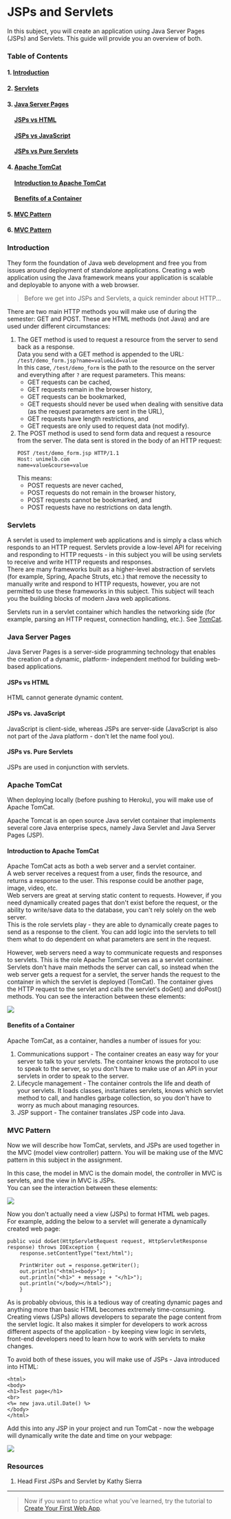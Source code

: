 # JSPs and Servlets

In this subject, you will create an application using Java Server Pages (JSPs) and Servlets.
This guide will provide you an overview of both.

### Table of Contents
#### 1. [Introduction](#introduction)
#### 2. [Servlets](#servlets)
#### 3. [Java Server Pages](#java-server-pages)
#### &nbsp;&nbsp;&nbsp;&nbsp; [JSPs vs HTML](#jsps-vs-html)
#### &nbsp;&nbsp;&nbsp;&nbsp; [JSPs vs JavaScript](#jsps-vs-javascript)
#### &nbsp;&nbsp;&nbsp;&nbsp; [JSPs vs Pure Servlets](#jsps-vs-pure-servlets)
#### 4. [Apache TomCat](#apache-tomcat)
#### &nbsp;&nbsp;&nbsp;&nbsp; [Introduction to Apache TomCat](#introduction-to-apache-tomcat)
#### &nbsp;&nbsp;&nbsp;&nbsp; [Benefits of a Container](#benefits-of-a-container)
#### 5. [MVC Pattern](#mvc-pattern)
#### 6. [MVC Pattern](#references)

### Introduction

They form the foundation of Java web development and free you from issues around deployment of standalone applications.
Creating a web application using the Java framework means your application is scalable and deployable to anyone with a web browser.

> Before we get into JSPs and Servlets, a quick reminder about HTTP...

There are two main HTTP methods you will make use of during the semester: GET and POST. These are HTML methods 
(not Java) and are used under different circumstances:
1. The GET method is used to request a resource from the server to send back as a response.  
   Data you send with a GET method is appended to the URL: ````/test/demo_form.jsp?name=value&id=value````  
   In this case, ````/test/demo_form```` is the path to the resource on the server and everything after ````?```` are
   request parameters.
   This means:
   - GET requests can be cached,
   - GET requests remain in the browser history,
   - GET requests can be bookmarked,
   - GET requests should never be used when dealing with sensitive data (as the request parameters are sent in the URL),
   - GET requests have length restrictions, and
   - GET requests are only used to request data (not modify).
2. The POST method is used to send form data and request a resource from the server. The data sent is stored in the body 
of an HTTP request:
   ````
   POST /test/demo_form.jsp HTTP/1.1
   Host: unimelb.com
   name=value&course=value
   ````
   This means:
   - POST requests are never cached,
   - POST requests do not remain in the browser history,
   - POST requests cannot be bookmarked, and
   - POST requests have no restrictions on data length.
    
### Servlets

A servlet is used to implement web applications and is simply a class which responds to an HTTP request.
Servlets provide a low-level API for receiving and responding to HTTP requests - in this subject you will be using 
servlets to receive and write HTTP requests and responses.  
There are many frameworks built as a higher-level abstraction of servlets (for example, Spring, Apache Struts, etc.) 
that remove the necessity to manually write and respond to HTTP requests, however, you are not permitted to use these 
frameworks in this subject. This subject will teach you the building blocks of modern Java web applications.

Servlets run in a servlet container which handles the networking side (for example, parsing an HTTP request, connection 
handling, etc.). See [TomCat](#tomcat).

### Java Server Pages

Java Server Pages is a server-side programming technology that enables the creation of a dynamic, platform-
independent method for building web-based applications.

#### JSPs vs HTML

HTML cannot generate dynamic content.

#### JSPs vs. JavaScript

JavaScript is client-side, whereas JSPs are server-side (JavaScript is also not part of the Java platform - don't let 
the name fool you).

#### JSPs vs. Pure Servlets

JSPs are used in conjunction with servlets.

### Apache TomCat

When deploying locally (before pushing to Heroku), you will make use of Apache TomCat.

Apache Tomcat is an open source Java servlet container that implements several core Java enterprise specs, namely Java 
Servlet and Java Server Pages (JSP).

#### Introduction to Apache TomCat

Apache TomCat acts as both a web server and a servlet container.  
A web server receives a request from a user, finds the resource, and returns a response to the user. This response could
be another page, image, video, etc.  
Web servers are great at serving static content to requests. However, if you need dynamically created pages that don't 
exist before the request, or the ability to write/save data to the database, you can't rely solely on the web server.  
This is the role servlets play - they are able to dynamically create pages to send as a response to the client. You can
add logic into the servlets to tell them what to do dependent on what parameters are sent in the request.

However, web servers need a way to communicate requests and responses to servlets. This is the role Apache TomCat serves 
as a servlet container. Servlets don't have main methods the server can call, so instead when the web server gets a 
request for a servlet, the server hands the request to the container in which the servlet is deployed (TomCat). The 
container gives the HTTP request to the servlet and calls the servlet's doGet() and doPost() methods.
You can see the interaction between these elements:

![](resources/jsp_servlets_2.png?raw=true)

#### Benefits of a Container

Apache TomCat, as a container, handles a number of issues for you:
1. Communications support - The container creates an easy way for your server to talk to your servlets. The container
   knows the protocol to use to speak to the server, so you don't have to make use of an API in your servlets in order to 
   speak to the server.
2. Lifecycle management - The container controls the life and death of your servlets. It loads classes, instantiates 
   servlets, knows which servlet method to call, and handles garbage collection, so you don't have to worry as much about 
   managing resources.
3. JSP support - The container translates JSP code into Java.

### MVC Pattern

Now we will describe how TomCat, servlets, and JSPs are used together in the MVC (model view controller) pattern.
You will be making use of the MVC pattern in this subject in the assignment.

In this case, the model in MVC is the domain model, the controller in MVC is servlets, and the view in MVC is JSPs.  
You can see the interaction between these elements:

![](resources/jsp_servlets_1.png?raw=true)

Now you don't actually need a view (JSPs) to format HTML web pages.  
For example, adding the below to a servlet will generate a dynamically created web page:
````
public void doGet(HttpServletRequest request, HttpServletResponse response) throws IOException {
    response.setContentType("text/html");

    PrintWriter out = response.getWriter();
    out.println("<html><body>");
    out.println("<h1>" + message + "</h1>");
    out.println("</body></html>");
    }
````
As is probably obvious, this is a tedious way of creating dynamic pages and anything more than basic HTML becomes 
extremely time-consuming.
Creating views (JSPs) allows developers to separate the page content from the servlet logic. It also makes it simpler 
for developers to work across different aspects of the application - by keeping view logic in servlets, front-end 
developers need to learn how to work with servlets to make changes.

To avoid both of these issues, you will make use of JSPs - Java introduced into HTML:
````
<html>
<body>
<h1>Test page</h1>
<br>
<%= new java.util.Date() %>
</body>
</html>
````
Add this into any JSP in your project and run TomCat - now the webpage will dynamically write the date and time on your 
webpage:

![](resources/jsp_servlets_3.png?raw=true)

### Resources

1. Head First JSPs and Servlet by Kathy Sierra

-----

> Now if you want to practice what you've learned, try the tutorial to [Create Your First Web App](first_web_app.md).
